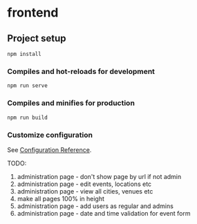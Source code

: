 # frontend

## Project setup
```
npm install
```

### Compiles and hot-reloads for development
```
npm run serve
```

### Compiles and minifies for production
```
npm run build
```

### Customize configuration
See [Configuration Reference](https://cli.vuejs.org/config/).


TODO:
1. administration page - don't show page by url if not admin
2. administration page - edit events, locations etc
3. administration page - view all cities, venues etc
5. make all pages 100% in height
6. administration page - add users as regular and admins
7. administration page - date and time validation for event form
